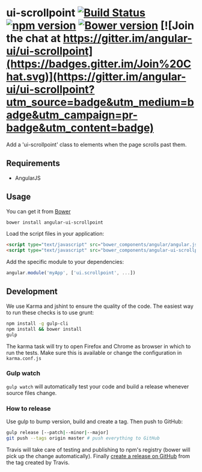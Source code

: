 # ui-scrollpoint [![Build Status](https://travis-ci.org/angular-ui/ui-scrollpoint.svg?branch=master)](https://travis-ci.org/angular-ui/ui-scrollpoint) [![npm version](https://badge.fury.io/js/angular-ui-scrollpoint.svg)](http://badge.fury.io/js/angular-ui-scrollpoint) [![Bower version](https://badge.fury.io/bo/angular-ui-scrollpoint.svg)](http://badge.fury.io/bo/angular-ui-scrollpoint) [![Join the chat at https://gitter.im/angular-ui/ui-scrollpoint](https://badges.gitter.im/Join%20Chat.svg)](https://gitter.im/angular-ui/ui-scrollpoint?utm_source=badge&utm_medium=badge&utm_campaign=pr-badge&utm_content=badge)

Add a 'ui-scrollpoint' class to elements when the page scrolls past them.

## Requirements

- AngularJS

## Usage


You can get it from [Bower](http://bower.io/)

```sh
bower install angular-ui-scrollpoint
```

Load the script files in your application:

```html
<script type="text/javascript" src="bower_components/angular/angular.js"></script>
<script type="text/javascript" src="bower_components/angular-ui-scrollpoint/dist/scrollpoint.js"></script>
```

Add the specific module to your dependencies:

```javascript
angular.module('myApp', ['ui.scrollpoint', ...])
```

## Development

We use Karma and jshint to ensure the quality of the code.  The easiest way to run these checks is to use grunt:

```sh
npm install -g gulp-cli
npm install && bower install
gulp
```

The karma task will try to open Firefox and Chrome as browser in which to run the tests.  Make sure this is available or change the configuration in `karma.conf.js`


### Gulp watch

`gulp watch` will automatically test your code and build a release whenever source files change.

### How to release

Use gulp to bump version, build and create a tag. Then push to GitHub:

````sh
gulp release [--patch|--minor|--major]
git push --tags origin master # push everything to GitHub
````

Travis will take care of testing and publishing to npm's registry (bower will pick up the change automatically). Finally [create a release on GitHub](https://github.com/angular-ui/ui-scrollpoint/releases/new) from the tag created by Travis.
